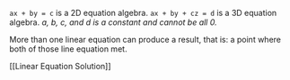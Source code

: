 `ax + by = c` is a 2D equation algebra.
`ax + by + cz = d` is a 3D equation algebra.
	*a, b, c, and d is a constant and cannot be all 0.*

More than one linear equation can produce a result, that is: a point where both of those line equation met. 

[[Linear Equation Solution]]


